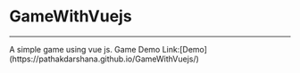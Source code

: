 # GameWithVuejs
<hr>
A simple game using vue js.
Game Demo Link:[Demo](https://pathakdarshana.github.io/GameWithVuejs/)
